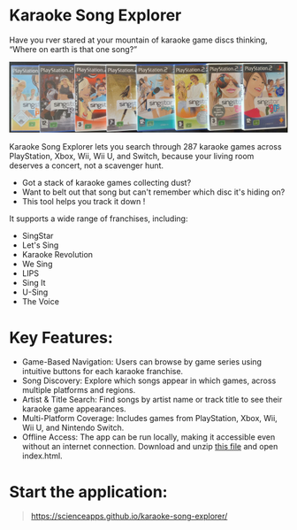 # Karaoke Song Explorer
Have you rver stared at your mountain of karaoke game discs thinking, “Where on earth is that one song?” 

![Game discs](https://github.com/scienceapps/karaoke-song-explorer/blob/main/games.jpg?raw=true)

Karaoke Song Explorer lets you search through 287 karaoke games across PlayStation, Xbox, Wii, Wii U, and Switch, because your living room deserves a concert, not a scavenger hunt.

- Got a stack of karaoke games collecting dust?
- Want to belt out that song but can't remember which disc it's hiding on?
- This tool helps you track it down !

It supports a wide range of franchises, including:

- SingStar
- Let's Sing
- Karaoke Revolution
- We Sing
- LIPS
- Sing It
- U-Sing
- The Voice

# Key Features:

- Game-Based Navigation: Users can browse by game series using intuitive buttons for each karaoke franchise.
- Song Discovery: Explore which songs appear in which games, across multiple platforms and regions.
- Artist & Title Search: Find songs by artist name or track title to see their karaoke game appearances.
- Multi-Platform Coverage: Includes games from PlayStation, Xbox, Wii, Wii U, and Nintendo Switch.
- Offline Access: The app can be run locally, making it accessible even without an internet connection. Download and unzip [this file](https://github.com/scienceapps/karaoke-song-explorer/blob/main/karaoke-song-explorer-offline.zip) and open index.html.

# Start the application:
> https://scienceapps.github.io/karaoke-song-explorer/
